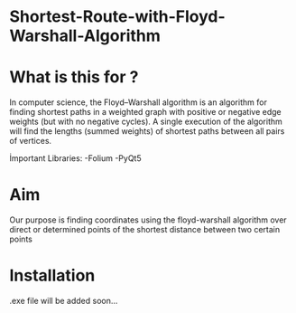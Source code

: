 # Shortest-Route-with-Floyd-Warshall-Algorithm


What is this for ?
============
In computer science, the Floyd–Warshall algorithm is an algorithm for finding shortest paths in a weighted graph with positive or negative edge weights (but with no negative cycles). A single execution of the algorithm will find the lengths (summed weights) of shortest paths between all pairs of vertices.

İmportant Libraries:
-Folium 
-PyQt5

Aim
============
Our purpose is finding coordinates using the floyd-warshall algorithm over direct or determined points of the shortest distance between two certain points



Installation
============
.exe file will be added soon...
